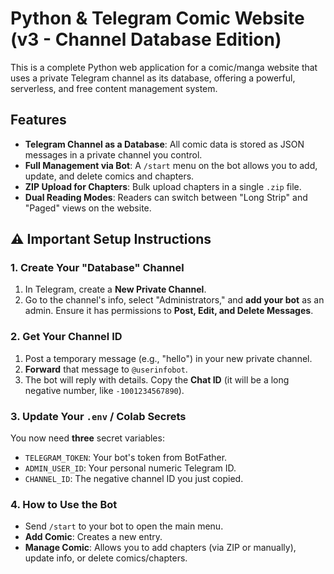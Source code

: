 # Python & Telegram Comic Website (v3 - Channel Database Edition)

This is a complete Python web application for a comic/manga website that uses a private Telegram channel as its database, offering a powerful, serverless, and free content management system.

## Features

- **Telegram Channel as a Database**: All comic data is stored as JSON messages in a private channel you control.
- **Full Management via Bot**: A `/start` menu on the bot allows you to add, update, and delete comics and chapters.
- **ZIP Upload for Chapters**: Bulk upload chapters in a single `.zip` file.
- **Dual Reading Modes**: Readers can switch between "Long Strip" and "Paged" views on the website.

## ⚠️ Important Setup Instructions

### 1. Create Your "Database" Channel

1.  In Telegram, create a **New Private Channel**.
2.  Go to the channel's info, select "Administrators," and **add your bot** as an admin. Ensure it has permissions to **Post, Edit, and Delete Messages**.

### 2. Get Your Channel ID

1.  Post a temporary message (e.g., "hello") in your new private channel.
2.  **Forward** that message to `@userinfobot`.
3.  The bot will reply with details. Copy the **Chat ID** (it will be a long negative number, like `-1001234567890`).

### 3. Update Your `.env` / Colab Secrets

You now need **three** secret variables:

-   `TELEGRAM_TOKEN`: Your bot's token from BotFather.
-   `ADMIN_USER_ID`: Your personal numeric Telegram ID.
-   `CHANNEL_ID`: The negative channel ID you just copied.

### 4. How to Use the Bot

-   Send `/start` to your bot to open the main menu.
-   **Add Comic**: Creates a new entry.
-   **Manage Comic**: Allows you to add chapters (via ZIP or manually), update info, or delete comics/chapters.
